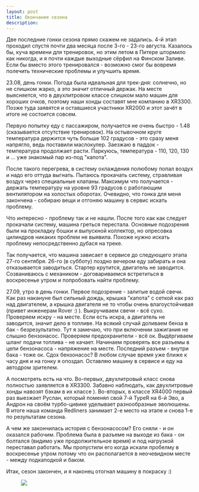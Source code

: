 ```yaml
---
layout: post
title: Окончание сезона
description: 
---
```


Две последние гонки сезона прямо скажем не задались. 4-й этап проходил спустя почти два месяца после 3-го - 23-го августа. Казалось бы, куча времени для тренировок, но этим летом в Питере штормило как никогда, и я почти каждые выходные сёрфил на Финском Заливе. Если бы вместо этого тренировался - возможно смог бы вовремя полечить технические проблемы и улучшить время.

23.08, день гонки. Погода была идеальная для трек-дня: солнечно, но не слишком жарко, а это значит отличный держак. На месте выясняется, что в двухлитровом классе слишком мало машин для хороших очков, поэтому наши хонды составят мне компанию в XR3300. Позже туда заявятся и оставшиеся участники XR2000 и этот зачёт в итоге не состоится совсем. 

Первую попытку еду с пассажиром, получается не очень быстро - 1.48 (сказывается отсутствие тренировок). На остывочном круге температура держится чуть больше 102 градусов - это сразу меня напрягло, ведь поставили маслокулер. Заезжаю в паддок - температура продолжает расти. Паркуюсь, температура - 110, 120, 130 и ... уже знакомый пар из-под "капота".

После такого перегрева, в систему охлаждения полюбому попал воздух и надо его оттуда выгнать. Пытаюсь прокачать систему, стравливая воздух через специальные клапаны. Максимум что получается - держать температуру на уровне 93 градусов с работающим вентилятором на холостых оборотах. Очевидно, что гонка для меня закончена - собираю вещи и отгоняю машину в сервис искать проблему.

Что интересно - проблему так и не нашли. После того как как следует прокачали систему, машина греться перестала. Основные подозрения были на прокладку бошки и выпускной коллектор, но опресовка цилиндров никаких проблем не выявила. Похоже нужно искать проблему непосредственно дубася на треке.

Так получается, что машина зависает в сервисе до следующего этапа 27-го сентября. 26-го (в субботу) поздно вечером еду забирать и она отказывается заводиться. Стартер крутится, двигатель не заводится. Созваниваюсь с механиком - договариваемся встретиться в воскресенье утром и попробовать найти проблему.

27.09, утро в день гонки. Первое подозрение - залитые водой свечи. Как раз накануне был сильный дождь, крышка "капота" с сеткой как раз над двигателем, а крышка двигателя не то чтобы очень влагоустойчивая (привет инженерам Rover :) ). Выкручиваем свечи - всё сухо. Проверяем искру - на месте. Если есть искра, а двигатель не заводится, значит дело в топливе. На всякий случай доливаем бенза в бак - безрезультатно. Тут я замечаю, что при включении зажигания не слышно бензонасос. Проверяем предохранители - всё ок. Выдёргиваем шланг подачи топлива - не качает. Начинаем проверять все разъемы в цепи бензонасоса - напряжение на месте. Последний разъем - внутри бака - тоже ок. Сдох бензонасос? В любом случае время уже ближе к часу дня и на гонку я опоздал. Оставляю машину в сервисе и еду на автодром зрителем.

А посмотреть есть на что. Во-первых, двухлитровый класс снова полностью заявляется в XR3300. Забавно наблюдать, как двухлитровые хонды навозят бэхам в их классе ). Во-вторых, в классе XR4000 первый раз выезжает Руслан, который поменял свой 7-й TypeR на 6-й Эво, а Андрон на своём турбо-цивике уделывает разнообразные эволюшены. В итоге наша команда Redliners занимает 2-е место на этапе и снова 1-е по результатам сезона.

А чем же закончилась история с бензонасосом? Его сняли - и он оказался рабочим. Проблема была в разъеме на выходе из бака - он болтался (видимо уже продолжительное время) и под нагрузкой переставал работать. Мы пропустили его когда искали пробелму в воскресенье утром потому что он располагается в неочевидном месте - между подкаподкой и баком.

Итак, сезон закончен, и я наконец отогнал машину в покраску :)

<figure>
    <a href="https://disk.yandex.ru/a/y600c55vjjB7W/561e40c3631e637ad4bd3817" target="_blank"><img src="https://leto12g.storage.yandex.net/rdisk/8c5ce3cece2022c9e525a53bd31fde32773009a2009359e707effe9aab2793b7/inf/yrq8u_eZPYk8igiz89MkZHwzaJJ7gjYUNkdUHhct8v9-w_D06ps1mkMo2JZKQckykO6wZHY8yXTCf1zFlssH9w==?uid=0&filename=IMG_20151013_210320.jpg&disposition=inline&hash=&limit=0&content_type=image%2Fjpeg&tknv=v2&rtoken=96dd4cfb1c24fd707133415f71f07bbf&force_default=no&ycrid=na-52a6e928e3eadd307711d228609506cd-downloader9g"/></a>
</figure>
